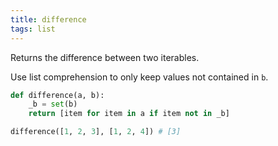 ```yaml
---
title: difference
tags: list
---
```

Returns the difference between two iterables.

Use list comprehension to only keep values not contained in `b`.

```py
def difference(a, b):
    _b = set(b)
    return [item for item in a if item not in _b]
```
```py
difference([1, 2, 3], [1, 2, 4]) # [3]
```
